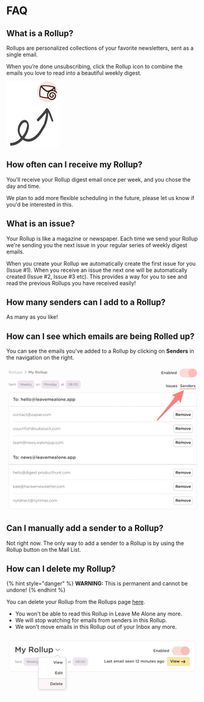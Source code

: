 # FAQ

## What is a Rollup?

Rollups are personalized collections of your favorite newsletters, sent as a single email.

When you’re done unsubscribing, click the Rollup icon to combine the emails you love to read into a beautiful weekly digest.

![](../../.gitbook/assets/rollup-example-arrow.png)

## How often can I receive my Rollup?

You'll receive your Rollup digest email once per week, and you chose the day and time.

We plan to add more flexible scheduling in the future, please let us know if you'd be interested in this.

## What is an issue?

Your Rollup is like a magazine or newspaper. Each time we send your Rollup we're sending you the next issue in your regular series of weekly digest emails.

When you create your Rollup we automatically create the first issue for you \(Issue \#1\). When you receive an issue the next one will be automatically created \(Issue \#2, Issue \#3 etc\). This provides a way for you to see and read the previous Rollups you have received easily!

## How many senders can I add to a Rollup?

As many as you like!

## How can I see which emails are being Rolled up?

You can see the emails you've added to a Rollup by clicking on **Senders** in the navigation on the right.

![](../../.gitbook/assets/rollups-sender-list.png)

## Can I manually add a sender to a Rollup?

Not right now. The only way to add a sender to a Rollup is by using the Rollup button on the Mail List.

## How can I delete my Rollup?

{% hint style="danger" %}
**WARNING:** This is permanent and cannot be undone!
{% endhint %}

You can delete your Rollup from the Rollups page [here](https://leavemealone.app/app/rollups).

* You won't be able to read this Rollup in Leave Me Alone any more.
* We will stop watching for emails from senders in this Rollup.
* We won't move emails in this Rollup out of your Inbox any more.

![To delete your Rollup click the chevron and click delete](../../.gitbook/assets/image%20%2814%29.png)

